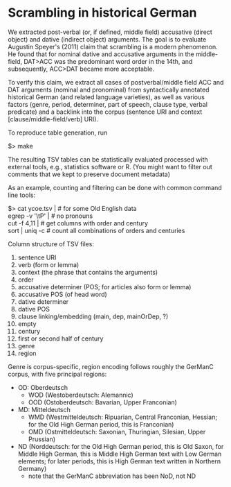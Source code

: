 # Scrambling in historical German

We extracted post-verbal (or, if defined, middle field) accusative (direct object) and dative (indirect object) arguments.
The goal is to evaluate Augustin Speyer's (2011) claim that scrambling is a modern phenomenon.
He found that for nominal dative and accusative arguments in the middle-field, DAT>ACC was the predominant word order in the 14th, and subsequently, ACC>DAT became more acceptable.

To verify this claim, we extract all cases of postverbal/middle field ACC and DAT arguments (nominal and pronominal) from syntactically annotated historical German (and related language varieties),
as well as various factors (genre, period, determiner, part of speech, clause type, verbal predicate) and a backlink into the corpus (sentence URI and context [clause/middle-field/verb] URI).

To reproduce table generation, run

  $> make

The resulting TSV tables can be statistically evaluated processed with external tools, e.g., statistics software or R.
(You might want to filter out comments that we kept to preserve document metadata)

As an example, counting and filtering can be done with common command line tools:

  $> cat ycoe.tsv |   # for some Old English data \
     egrep -v '\tP' | # no pronouns \
     cut -f 4,11 |    # get columns with order and century  \
     sort | uniq -c   # count all combinations of orders and centuries

Column structure of TSV files:

1. sentence URI
2. verb (form or lemma)
3. context (the phrase that contains the arguments)
4. order
5. accusative determiner (POS; for articles also form or lemma)
6. accusative POS (of head word)
7. dative determiner
8. dative POS
9. clause linking/embedding (main, dep, mainOrDep, ?)
10. empty
11. century
12. first or second half of century
13. genre
14. region

Genre is corpus-specific, region encoding follows roughly the GerManC corpus, with five principal regions:
- OD: Oberdeutsch
  - WOD (Westoberdeutsch: Alemannic)
  - OOD (Ostoberdeutsch: Bavarian, Upper Franconian)
- MD: Mitteldeutsch
  - WMD (Westmitteldeutsch: Ripuarian, Central Franconian, Hessian; for the Old High German period, this is Franconian)
  - OMD (Ostmitteldeutsch: Saxonian, Thuringian, Silesian, Upper Prussian)
- ND (Norddeutsch: for the Old High German period, this is Old Saxon, for Middle High German, this is Middle High German text with Low German elements; for later periods, this is High German text written in Northern Germany)
  - note that the GerManC abbreviation has been NoD, not ND
